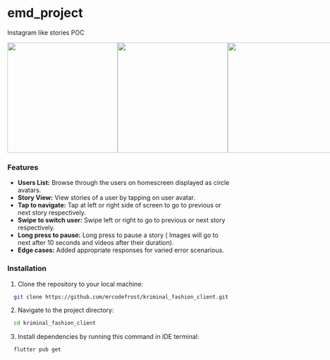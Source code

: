 # emd_project

Instagram like stories POC


<div style="
  display: flex;
  justify-content: space-between;
  ">
 <img src = "" width="250"/>
 <img src = "" width="250"/>
 <img src = "" width="250"/>
</div>

### Features

- **Users List:** Browse through the users on homescreen displayed as circle avatars.
- **Story View:** View stories of a user by tapping on user avatar.
- **Tap to navigate:** Tap at left or right side of screen to go to previous or next story respectively.
- **Swipe to switch user:** Swipe left or right to go to previous or next story respectively.
- **Long press to pause:** Long press to pause a story ( Images will go to next after 10 seconds and videos after their duration).
- **Edge cases:** Added appropriate responses for varied error scenarious.


### Installation

1. Clone the repository to your local machine:

 ```bash
   git clone https://github.com/mrcodefrost/kriminal_fashion_client.git
 ```

2. Navigate to the project directory:

 ```bash
   cd kriminal_fashion_client
 ```

3. Install dependencies by running this command in IDE terminal:

 ```bash
   flutter pub get
 ```
